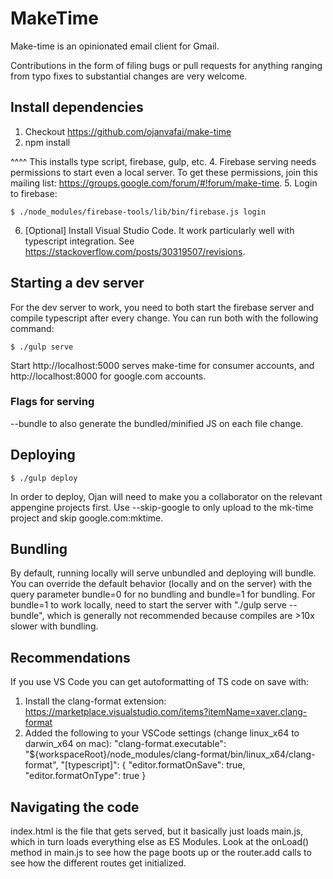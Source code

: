 # MakeTime
Make-time is an opinionated email client for Gmail.

Contributions in the form of filing bugs or pull requests for anything ranging from
typo fixes to substantial changes are very welcome.

## Install dependencies
1. Checkout https://github.com/ojanvafai/make-time
2. npm install

  ^^^^ This installs type script, firebase, gulp, etc.
4. Firebase serving needs permissions to start even a local server. To get these permissions,
join this mailing list: https://groups.google.com/forum/#!forum/make-time.
5. Login to firebase:
```
$ ./node_modules/firebase-tools/lib/bin/firebase.js login
```
6. [Optional] Install Visual Studio Code. It work particularly well with typescript integration. See https://stackoverflow.com/posts/30319507/revisions.

## Starting a dev server
For the dev server to work, you need to both start the firebase server and
compile typescript after every change. You can run both with the following command:
```
$ ./gulp serve
```

Start http://localhost:5000 serves make-time for consumer accounts, and http://localhost:8000 for google.com accounts.

### Flags for serving
--bundle to also generate the bundled/minified JS on each file change.

## Deploying
```
$ ./gulp deploy
```

In order to deploy, Ojan will need to make you a collaborator on the relevant appengine projects first. Use --skip-google to only upload to the mk-time project and skip google.com:mktime.

## Bundling
By default, running locally will serve unbundled and deploying will bundle.
You can override the default behavior (locally and on the server) with the
query parameter bundle=0 for no bundling and bundle=1 for bundling. For
bundle=1 to work locally, need to start the server with "./gulp serve --bundle",
which is generally not recommended because compiles are >10x slower with
bundling.

## Recommendations
If you use VS Code you can get autoformatting of TS code on save with:

1. Install the clang-format extension: https://marketplace.visualstudio.com/items?itemName=xaver.clang-format
2. Added the following to your VSCode settings (change linux_x64 to darwin_x64 on mac):
  "clang-format.executable": "${workspaceRoot}/node_modules/clang-format/bin/linux_x64/clang-format",
  "[typescript]": {
    "editor.formatOnSave": true,
    "editor.formatOnType": true
  }

## Navigating the code
index.html is the file that gets served, but it basically just loads main.js,
which in turn loads everything else as ES Modules. Look at the onLoad() method
in main.js to see how the page boots up or the router.add calls to see how the
different routes get initialized.

